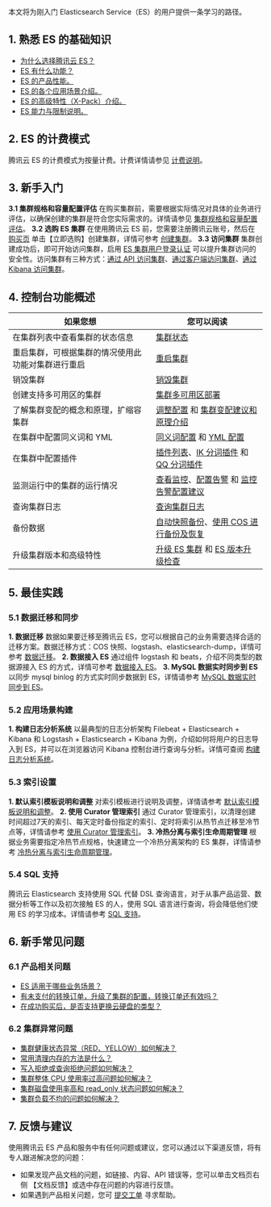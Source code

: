 本文将为刚入门 Elasticsearch Service（ES）的用户提供一条学习的路径。

## 1. 熟悉 ES 的基础知识
- [为什么选择腾讯云 ES？](https://intl.cloud.tencent.com/document/product/845/16479)
- [ES 有什么功能？](https://intl.cloud.tencent.com/document/product/845/16780)
- [ES 的产品性能。](https://intl.cloud.tencent.com/document/product/845/40975)
- [ES 的各个应用场景介绍。](https://intl.cloud.tencent.com/document/product/845/16480)
- [ES 的高级特性（X-Pack）介绍。](https://intl.cloud.tencent.com/document/product/845/30943)
- [ES 能力与限制说明。](https://intl.cloud.tencent.com/document/product/845/16481)



## 2. ES 的计费模式
腾讯云 ES 的计费模式为按量计费。计费详情请参见 [计费说明](https://intl.cloud.tencent.com/document/product/845/18379)。



## 3. 新手入门
**3.1 集群规格和容量配置评估**
在购买集群前，需要根据实际情况对具体的业务进行评估，以确保创建的集群是符合您实际需求的。详情请参见 [集群规格和容量配置评估](https://intl.cloud.tencent.com/document/product/845/19551)。
**3.2 选购 ES 集群**
在使用腾讯云 ES 前，您需要注册腾讯云账号，然后在 [购买页](https://intl.cloud.tencent.com/product/es) 单击【立即选购】创建集群，详情可参考 [创建集群](https://intl.cloud.tencent.com/document/product/845/19536)。
**3.3 访问集群**
集群创建成功后，即可开始访问集群，启用 [ES 集群用户登录认证](https://intl.cloud.tencent.com/document/product/845/35275) 可以提升集群访问的安全性。访问集群有三种方式：[通过 API 访问集群](https://intl.cloud.tencent.com/document/product/845/19540)、[通过客户端访问集群](https://intl.cloud.tencent.com/document/product/845/19538)、[通过 Kibana 访问集群](https://intl.cloud.tencent.com/document/product/845/19541)。


## 4. 控制台功能概述

| 如果您想 | 	您可以阅读 |
|---------|---------|
| 在集群列表中查看集群的状态信息 | [集群状态](https://intl.cloud.tencent.com/document/product/845/16996) |
| 重启集群，可根据集群的情况使用此功能对集群进行重启  | [重启集群](https://intl.cloud.tencent.com/document/product/845/32597) |
| 销毁集群      |     [销毁集群](https://intl.cloud.tencent.com/document/product/845/30949)       |
| 创建支持多可用区的集群    |       [集群多可用区部署](https://intl.cloud.tencent.com/document/product/845/32591)     |
| 了解集群变配的概念和原理，扩缩容集群    | [调整配置](https://intl.cloud.tencent.com/document/product/845/30944) 和 [集群变配建议和原理介绍](https://intl.cloud.tencent.com/document/product/845/35713)  |
| 在集群中配置同义词和 YML       |   [同义词配置](https://intl.cloud.tencent.com/document/product/845/36418) 和 [YML 配置](https://intl.cloud.tencent.com/document/product/845/37438)         |
| 在集群中配置插件     |  [插件列表](https://intl.cloud.tencent.com/document/product/845/37440)、[IK 分词插件](https://intl.cloud.tencent.com/document/product/845/37441) 和 [QQ 分词插件](https://intl.cloud.tencent.com/document/product/845/36776)        |
| 监测运行中的集群的运行情况      |        [查看监控](https://intl.cloud.tencent.com/document/product/845/30947)、[配置告警](https://intl.cloud.tencent.com/document/product/845/30948) 和 [监控告警配置建议](https://intl.cloud.tencent.com/document/product/845/32608)    |
| 查询集群日志  | [查询集群日志](https://intl.cloud.tencent.com/document/product/845/30950)   |
| 备份数据  | [自动快照备份](https://intl.cloud.tencent.com/document/product/845/32587)、[使用 COS 进行备份及恢复](https://intl.cloud.tencent.com/document/product/845/19549)  |
| 升级集群版本和高级特性     |      [升级 ES 集群](https://intl.cloud.tencent.com/document/product/845/32600) 和 [ES 版本升级检查](https://intl.cloud.tencent.com/document/product/845/32599) |


## 5. 最佳实践
### 5.1 数据迁移和同步
**1. 数据迁移**
数据如果要迁移至腾讯云 ES，您可以根据自己的业务需要选择合适的迁移方案。数据迁移方式：COS 快照、logstash、elasticsearch-dump，详情可参考 [数据迁移](https://intl.cloud.tencent.com/document/product/845/32614)。
**2. 数据接入 ES**
通过组件 logstash 和 beats，介绍不同类型的数据源接入 ES 的方式，详情可参考 [数据接入 ES](https://intl.cloud.tencent.com/document/product/845/17343)。
**3. MySQL 数据实时同步到 ES**
以同步 mysql binlog 的方式实时同步数据到 ES，详情请参考 [MySQL 数据实时同步到 ES](https://intl.cloud.tencent.com/document/product/845/32576)。

### 5.2 应用场景构建
**1. 构建日志分析系统**
以最典型的日志分析架构 Filebeat + Elasticsearch + Kibana 和 Logstash + Elasticsearch + Kibana 为例，介绍如何将用户的日志导入到 ES，并可以在浏览器访问 Kibana 控制台进行查询与分析。详情可查阅 [构建日志分析系统](https://intl.cloud.tencent.com/document/product/845/32590)。

### 5.3 索引设置
**1. 默认索引模板说明和调整**
对索引模板进行说明及调整，详情请参考 [默认索引模板说明和调整](https://intl.cloud.tencent.com/document/product/845/32607)。
**2. 使用 Curator 管理索引**
通过 Curator 管理索引，以清理创建时间超过7天的索引、每天定时备份指定的索引、定时将索引从热节点迁移至冷节点等，详情请参考 [使用 Curator 管理索引](https://intl.cloud.tencent.com/document/product/845/32613)。
**3. 冷热分离与索引生命周期管理**
根据业务需要指定冷热节点规格，快速建立一个冷热分离架构的 ES 集群，详情请参考 [冷热分离与索引生命周期管理](https://intl.cloud.tencent.com/document/product/845/34890)。

### 5.4 SQL 支持
腾讯云 Elasticsearch 支持使用 SQL 代替 DSL 查询语言，对于从事产品运营、数据分析等工作以及初次接触 ES 的人，使用 SQL 语言进行查询，将会降低他们使用 ES 的学习成本。详情请参考 [SQL 支持](https://intl.cloud.tencent.com/document/product/845/32574)。


## 6. 新手常见问题
### 6.1 产品相关问题
- [ES 适用于哪些业务场景？](https://intl.cloud.tencent.com/document/product/845/16599)
- [有未支付的转换订单，升级了集群的配置，转换订单还有效吗？](https://intl.cloud.tencent.com/document/product/845/16599)
- [在成功购买后，是否支持更换云硬盘的类型？](https://intl.cloud.tencent.com/document/product/845/16599)

### 6.2 集群异常问题 
- [集群健康状态异常（RED、YELLOW）如何解决？](https://intl.cloud.tencent.com/document/product/845/40983)
- [常用清理内存的方法是什么？](https://intl.cloud.tencent.com/document/product/845/40982)
- [写入拒绝或查询拒绝问题如何解决？](https://intl.cloud.tencent.com/document/product/845/40981)
- [集群整体 CPU 使用率过高问题如何解决？](https://intl.cloud.tencent.com/document/product/845/40980)
- [ 集群磁盘使用率高和 read_only 状态问题如何解决？](https://intl.cloud.tencent.com/document/product/845/40979)
- [集群负载不均的问题如何解决？](https://intl.cloud.tencent.com/document/product/845/40978)



## 7. 反馈与建议
使用腾讯云 ES 产品和服务中有任何问题或建议，您可以通过以下渠道反馈，将有专人跟进解决您的问题：
- 如果发现产品文档的问题，如链接、内容、API 错误等，您可以单击文档页右侧 【文档反馈】或选中存在问题的内容进行反馈。
- 如果遇到产品相关问题，您可 [提交工单](https://console.cloud.tencent.com/workorder/category) 寻求帮助。
